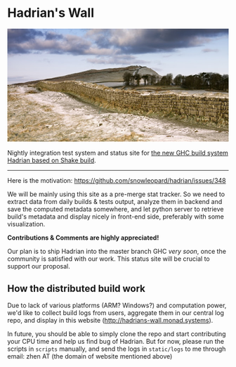 Hadrian's Wall
====

![](wall.jpg)

Nightly integration test system and status site for [the new GHC build system Hadrian based on Shake build](https://github.com/snowleopard/hadrian).

---

Here is the motivation: https://github.com/snowleopard/hadrian/issues/348

We will be mainly using this site as a pre-merge stat tracker. So we need to extract data from daily builds & tests output, analyze them in backend and save the computed metadata somewhere, and let python server to retrieve build's metadata and display nicely in front-end side, preferably with some visualization.

**Contributions & Comments are highly appreciated!**

Our plan is to ship Hadrian into the master branch GHC *very soon*, once the community is satisfied with our work. This status site will be crucial to support our proposal.

## How the distributed build work

Due to lack of various platforms (ARM? Windows?) and computation power,
we'd like to collect build logs from users, aggregate them in our
central log repo, and display in this website (http://hadrians-wall.monad.systems).

In future, you should be able to simply clone the repo and start contributing
your CPU time and help us find bug of Hadrian. But for now, please run the
scripts in `scripts` manually, and send the logs in `static/logs` to me
through email: zhen AT (the domain of website mentioned above)
